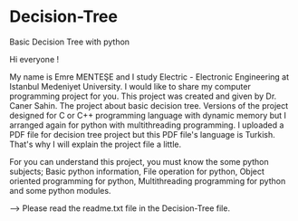 # Decision-Tree
Basic Decision Tree with python

Hi everyone !
  
  My name is Emre MENTEŞE and I study Electric - Electronic Engineering at Istanbul Medeniyet University. I would like to share my computer programming project for you. This project was created and given by Dr. Caner Sahin. The project about basic decision tree. Versions of the project designed for C or C++ programming language with dynamic memory but I arranged again for python with multithreading programming. I uploaded a PDF file for decision tree project but this PDF file's language is Turkish. That's why I will explain the project file a little.
  
For you can understand this project, you must know the some python subjects; Basic python information, File operation for python, Object oriented programming for python, Multithreading programming for python and some python modules.

--> Please read the readme.txt file in the Decision-Tree file.
